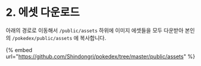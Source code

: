 # 2. 에셋 다운로드

아래의 경로로 이동해서 `/public/assets` 하위에 이미지 에셋들을 모두 다운받아 본인의 `/pokedex/public/assets` 에 복사합니다.

{% embed url="https://github.com/Shindongri/pokedex/tree/master/public/assets" %}


